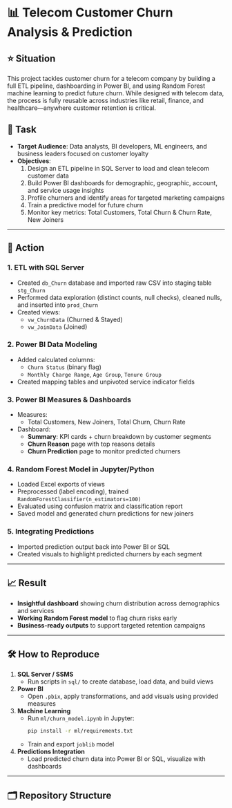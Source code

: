 # 📊 Telecom Customer Churn Analysis & Prediction

## ⭐️ Situation

This project tackles customer churn for a telecom company by building a full ETL pipeline, dashboarding in Power BI, and using Random Forest machine learning to predict future churn. While designed with telecom data, the process is fully reusable across industries like retail, finance, and healthcare—anywhere customer retention is critical.



## 🎯 Task

- **Target Audience**: Data analysts, BI developers, ML engineers, and business leaders focused on customer loyalty  
- **Objectives**:
  1. Design an ETL pipeline in SQL Server to load and clean telecom customer data
  2. Build Power BI dashboards for demographic, geographic, account, and service usage insights
  3. Profile churners and identify areas for targeted marketing campaigns
  4. Train a predictive model for future churn
  5. Monitor key metrics: Total Customers, Total Churn & Churn Rate, New Joiners

---

## 🔧 Action

### 1. ETL with SQL Server
- Created `db_Churn` database and imported raw CSV into staging table `stg_Churn`
- Performed data exploration (distinct counts, null checks), cleaned nulls, and inserted into `prod_Churn`
- Created views:
  - `vw_ChurnData` (Churned & Stayed)
  - `vw_JoinData` (Joined)

### 2. Power BI Data Modeling
- Added calculated columns:
  - `Churn Status` (binary flag)
  - `Monthly Charge Range`, `Age Group`, `Tenure Group`
- Created mapping tables and unpivoted service indicator fields

### 3. Power BI Measures & Dashboards
- Measures:
  - Total Customers, New Joiners, Total Churn, Churn Rate
- Dashboard:
  - **Summary**: KPI cards + churn breakdown by customer segments
  - **Churn Reason** page with top reasons details
  - **Churn Prediction** page to monitor predicted churners

### 4. Random Forest Model in Jupyter/Python
- Loaded Excel exports of views
- Preprocessed (label encoding), trained `RandomForestClassifier(n_estimators=100)`
- Evaluated using confusion matrix and classification report
- Saved model and generated churn predictions for new joiners

### 5. Integrating Predictions
- Imported prediction output back into Power BI or SQL
- Created visuals to highlight predicted churners by each segment

---

## 📈 Result

- **Insightful dashboard** showing churn distribution across demographics and services
- **Working Random Forest model** to flag churn risks early
- **Business-ready outputs** to support targeted retention campaigns

---

## 🛠 How to Reproduce

1. **SQL Server / SSMS**
   - Run scripts in `sql/` to create database, load data, and build views
2. **Power BI**
   - Open `.pbix`, apply transformations, and add visuals using provided measures
3. **Machine Learning**
   - Run `ml/churn_model.ipynb` in Jupyter:
     ```bash
     pip install -r ml/requirements.txt
     ```
   - Train and export `joblib` model
4. **Predictions Integration**
   - Load predicted churn data into Power BI or SQL, visualize with dashboards

---

## 🗂 Repository Structure

